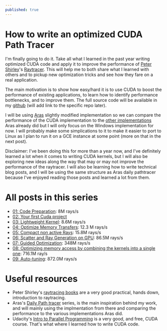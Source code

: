 ```yaml
---
published: true
---
```

# How to write an optimized CUDA Path Tracer

I'm finally going to do it. Take all what I learned in the past year writing optimized CUDA code and apply it to improve the performance of [Peter Shirley](https://twitter.com/Peter_shirley)'s [Raytracer](https://twitter.com/Peter_shirley/status/985561344555417600). This will help me to both share what I learned with others and to pickup new optimization tricks and see how they fare on a real application.

The main motivation is to show how easy/hard it is to use CUDA to boost the performance of existing applications, to learn how to identify performance bottlenecks, and to improve them. The full source code will be available in my [github](https://github.com/voxel-tracer) (will add link to the specific repo later).

I will be using [Aras](https://twitter.com/aras_p) slightly modified implementation so we can compare the performance of the CUDA implementation to the [other implementations](http://aras-p.info/blog/2018/03/28/Daily-Pathtracer-Part-0-Intro/) Aras already did but I will only focus on the Windows implementation for now. I will probably make some simplications to it to make it easier to port to Linux as I plan to run it on a GCE instance at some point (more on that in the next post).

Disclaimer: I've been doing this for more than a year now, and I've definitely learned a lot when it comes to writing CUDA kernels, but I will also be exploring new ideas along the way that may or may not improve the performance of the raytracer. I will also be learning how to write technical blog posts, and I will be using the same structure as Aras daily pathtracer because I've enjoyed reading those posts and learned a lot from them.

# All posts in this series

- [01: Code Preparation](https://voxel-tracer.github.io/Code-Preparation/): 8M rays/s
- [02: Your first Cuda project](https://voxel-tracer.github.io/Your-First-Cuda-Project/)
- [03: Lightweight Kernel](https://voxel-tracer.github.io/lightweight-kernel/): 8.6M rays/s
- [04: Optimize Memory Transfers](https://voxel-tracer.github.io/Optimize-Memory-Transfers/): 12.3 M rays/s
- [05: Compact non active Rays](https://voxel-tracer.github.io/compact-non-active-rays/): 15.8M rays/s
- [06: Scatter and Ray Generation on GPU](https://voxel-tracer.github.io/scatter-kernel/): 86.5M rays/s
- [07: Guided Optimization](_posts/2018-10-30-kernel-optimization.md): 348M rays/s
- [08: Optimizing memory access by combining the kernels into a single one](https://voxel-tracer.github.io/single-kernel/): 716.1M ray/s
- [09: Auto-tuning](https://voxel-tracer.github.io/Auto-tuning/): 872.0M rays/s

# Useful resources

- Peter Shirley's [raytracing books](https://twitter.com/Peter_shirley) are a very good practical, hands down, introduction to raytracing.
- Aras's [Daily Path tracer](http://aras-p.info/blog/2018/03/28/Daily-Pathtracer-Part-0-Intro/) series, is the main inspiration behind my work, and will mainly using the implmentation from there and comparing the performance to the various implementations Aras did.
- Udacity's [Intro to Parallel Programming](https://eu.udacity.com/course/intro-to-parallel-programming--cs344) is a very good, and free, CUDA course. That's what where I learned how to write CUDA code.

